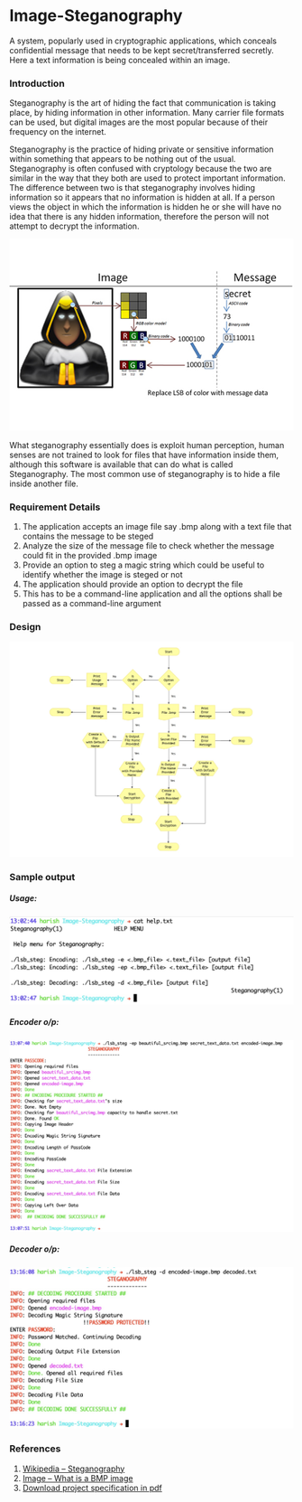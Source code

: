 # Image-Steganography
A system, popularly used in cryptographic applications, which conceals confidential message that needs to be kept secret/transferred secretly. Here a text information is being concealed within an image.

### Introduction
Steganography is the art of hiding the fact that communication is taking place, by hiding information in other information. Many carrier file formats can be used, but digital images are the most popular because of their frequency on the internet.

 Steganography is the practice of hiding private or sensitive information within something that appears to be nothing out of the usual. Steganography is often confused with cryptology because the two are similar in the way that they both are used to protect important information. The difference between two is that steganography involves hiding information so it appears that no information is hidden at all. If a person views the object in which the information is hidden he or she will have no idea that there is any hidden information, therefore the person will not attempt to decrypt the information.

![titleimage](ScreenShots/image-steganography.jpeg#center)

What steganography essentially does is exploit human perception, human senses are not trained to look for files that have information inside them, although this software is available that can do what is called Steganography. The most common use of steganography is to hide a file inside another file.

### Requirement Details
1. The application accepts an image file say .bmp along with a text file that contains the message to be steged
2. Analyze the size of the message file to check whether the message could fit in the provided .bmp image
3. Provide an option to steg a magic string which could be useful to identify whether the image is steged or not
4. The application should provide an option to decrypt the file
5. This has to be a command-line application and all the options shall be passed as a command-line argument

### Design
![design](ScreenShots/Design.jpg)

### Sample output
##### Usage:
![helpmenu](ScreenShots/cmdline_usage_with_arguments.jpg)

##### Encoder o/p:
![encoder](ScreenShots/encoding_steps_and_output_at_different_stages.jpg)

##### Decoder o/p:
![decoder](ScreenShots/decoding_steps_and_output_at_different_stages.jpg)

### References
1. [Wikipedia – Steganography](https://en.wikipedia.org/wiki/Steganography)
2. [Image – What is a BMP image](https://en.wikipedia.org/wiki/BMP)
3. [Download project specification in pdf](DesignDoc/Steganography-Abstract.pdf)
